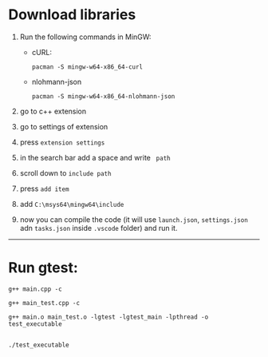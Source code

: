 # Download libraries

1. Run the following commands in MinGW:

    - cURL:

        `pacman -S mingw-w64-x86_64-curl`

    - nlohmann-json

        `pacman -S mingw-w64-x86_64-nlohmann-json`

2. go to c++ extension

3. go to settings of extension

4. press `extension settings`

5. in the search bar add a space and write ` path`

6. scroll down to `include path`

7. press `add item`

8. add `C:\msys64\mingw64\include`

9. now you can compile the code (it will use `launch.json`, `settings.json` adn `tasks.json` inside `.vscode` folder) and run it.



---


# Run gtest:

```
g++ main.cpp -c

g++ main_test.cpp -c

g++ main.o main_test.o -lgtest -lgtest_main -lpthread -o test_executable


./test_executable
```